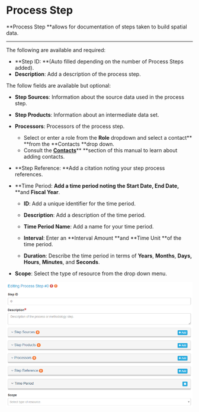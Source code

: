 # Process Step

**Process Step **allows for documentation of steps taken to build spatial data.

---

The following are available and required:

* **Step ID: **\(Auto filled depending on the number of Process Steps added\).
* **Description**: Add a description of the process step.

The follow fields are available but optional:

* **Step Sources**: Information about the source data used in the process step.
* **Step Products**: Information about an intermediate data set.
* **Processors**: Processors of the process step.
  *  Select or enter a role from the **Role** dropdown and select a contact** **from the **Contacts **drop down.
  *  Consult the [**Contacts**](/contacts.md)** **section of this manual to learn about adding contacts.
* **Step Reference: **Add a citation noting your step process references.
* **Time Period: **Add a time period noting the **Start Date,** **End Date**,** **and **Fiscal Year**.

  * **ID**: Add a unique identifier for the time period.

  * **Description**: Add a description of the time period.

  * **Time Period Name**: Add a name for your time period.

  * **Interval**: Enter an **Interval Amount **and **Time Unit **of the time period.

  * **Duration**: Describe the time period in terms of **Years**, **Months**, **Days, Hours**, **Minutes**, and **Seconds**.

* **Scope**: Select the type of resource from the drop down menu.

![](/assets/Process_Step_Window.png)





